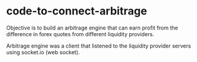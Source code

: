 # code-to-connect-arbitrage

Objective is to build an arbitrage engine that can earn profit from the difference in forex quotes from different liquidity providers. 

Arbitrage engine was a client that listened to the liquidity provider servers using socket.io (web socket).
